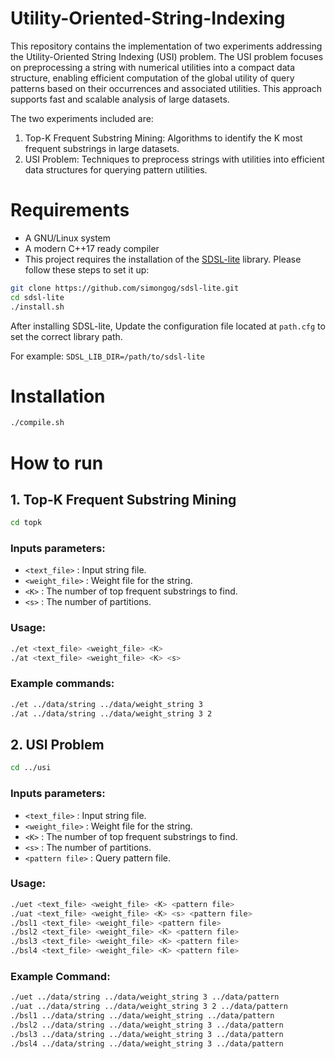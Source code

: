 # Utility-Oriented-String-Indexing
This repository contains the implementation of two experiments addressing the Utility-Oriented String Indexing (USI) problem. The USI problem focuses on preprocessing a string with numerical utilities into a compact data structure, enabling efficient computation of the global utility of query patterns based on their occurrences and associated utilities. This approach supports fast and scalable analysis of large datasets.

The two experiments included are:

1. Top-K Frequent Substring Mining: Algorithms to identify the K most frequent substrings in large datasets.
2. USI Problem: Techniques to preprocess strings with utilities into efficient data structures for querying pattern utilities.

# Requirements
- A GNU/Linux system
- A modern C++17 ready compiler
- This project requires the installation of the [SDSL-lite](https://github.com/simongog/sdsl-lite) library. Please follow these steps to set it up:
```bash
git clone https://github.com/simongog/sdsl-lite.git
cd sdsl-lite
./install.sh
```

After installing SDSL-lite, Update the configuration file located at `path.cfg` to set the correct library path.

For example: `SDSL_LIB_DIR=/path/to/sdsl-lite` 


# Installation
```bash
./compile.sh
```


# How to run

## 1. Top-K Frequent Substring Mining
```bash
cd topk
```
### Inputs parameters:
- `<text_file>` : Input string file.
- `<weight_file>` : Weight file for the string.
- `<K>` : The number of top frequent substrings to find.
- `<s>` : The number of partitions.

### Usage:
```bash
./et <text_file> <weight_file> <K>
./at <text_file> <weight_file> <K> <s>
```

### Example commands:
```bash
./et ../data/string ../data/weight_string 3
./at ../data/string ../data/weight_string 3 2
```


## 2. USI Problem
```bash
cd ../usi
```
### Inputs parameters:
- `<text_file>` : Input string file.
- `<weight_file>` : Weight file for the string.
- `<K>` : The number of top frequent substrings to find.
- `<s>` : The number of partitions.
- `<pattern file>` : Query pattern file.

  
### Usage:
```bash
./uet <text_file> <weight_file> <K> <pattern file>
./uat <text_file> <weight_file> <K> <s> <pattern file>
./bsl1 <text_file> <weight_file> <pattern file>
./bsl2 <text_file> <weight_file> <K> <pattern file>
./bsl3 <text_file> <weight_file> <K> <pattern file>
./bsl4 <text_file> <weight_file> <K> <pattern file>
```

### Example Command:

```bash
./uet ../data/string ../data/weight_string 3 ../data/pattern
./uat ../data/string ../data/weight_string 3 2 ../data/pattern
./bsl1 ../data/string ../data/weight_string ../data/pattern
./bsl2 ../data/string ../data/weight_string 3 ../data/pattern
./bsl3 ../data/string ../data/weight_string 3 ../data/pattern
./bsl4 ../data/string ../data/weight_string 3 ../data/pattern
```


